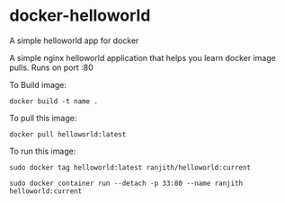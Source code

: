 # docker-helloworld
A simple helloworld app for docker

A simple nginx helloworld application that helps you learn docker image pulls. Runs on port :80

To Build image:
```
docker build -t name .
```
To pull this image:
```
docker pull helloworld:latest
```
To run this image:
```
sudo docker tag helloworld:latest ranjith/helloworld:current

sudo docker container run --detach -p 33:80 --name ranjith helloworld:current
```
